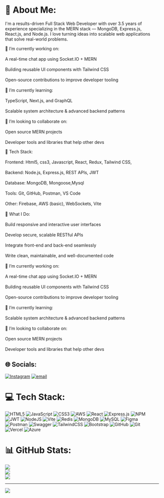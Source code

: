 # 💫 About Me:
<p>I'm a results-driven Full Stack Web Developer with over 3.5 years of experience specializing in the MERN stack — MongoDB, Express.js, React.js, and Node.js. I love turning ideas into scalable web applications that solve real-world problems.</p>
🔭 I’m currently working on:<br><br>A real-time chat app using Socket.IO + MERN<br><br>Building reusable UI components with Tailwind CSS<br><br>Open-source contributions to improve developer tooling<br><br>🌱 I’m currently learning:<br><br>TypeScript, Next.js, and GraphQL<br><br>Scalable system architecture & advanced backend patterns<br><br>👯 I’m looking to collaborate on:<br><br>Open source MERN projects<br><br>Developer tools and libraries that help other devs

🧰 Tech Stack:<br><br>Frontend: Html5, css3, Javascript, React, Redux, Tailwind CSS, <br><br>Backend: Node.js, Express.js, REST APIs, JWT<br><br>Database: MongoDB, Mongoose,Mysql<br><br>Tools: Git, GitHub, Postman, VS Code<br><br>Other: Firebase, AWS (basic), WebSockets, Vite<br><br>💼 What I Do:<br><br>Build responsive and interactive user interfaces<br><br>Develop secure, scalable RESTful APIs<br><br>Integrate front-end and back-end seamlessly<br><br>Write clean, maintainable, and well-documented code<br><br>🔭 I’m currently working on:<br><br>A real-time chat app using Socket.IO + MERN<br><br>Building reusable UI components with Tailwind CSS<br><br>Open-source contributions to improve developer tooling<br><br>🌱 I’m currently learning:<br><br>Scalable system architecture & advanced backend patterns<br><br>👯 I’m looking to collaborate on:<br><br>Open source MERN projects<br><br>Developer tools and libraries that help other devs


## 🌐 Socials:
[![Instagram](https://img.shields.io/badge/Instagram-%23E4405F.svg?logo=Instagram&logoColor=white)](https://instagram.com/_its_pawan_d) [![email](https://img.shields.io/badge/Email-D14836?logo=gmail&logoColor=white)](mailto:kalyaanrao.d@gmail.com) 

# 💻 Tech Stack:
![HTML5](https://img.shields.io/badge/html5-%23E34F26.svg?style=for-the-badge&logo=html5&logoColor=white) ![JavaScript](https://img.shields.io/badge/javascript-%23323330.svg?style=for-the-badge&logo=javascript&logoColor=%23F7DF1E) ![CSS3](https://img.shields.io/badge/css3-%231572B6.svg?style=for-the-badge&logo=css3&logoColor=white) ![AWS](https://img.shields.io/badge/AWS-%23FF9900.svg?style=for-the-badge&logo=amazon-aws&logoColor=white) ![React](https://img.shields.io/badge/react-%2320232a.svg?style=for-the-badge&logo=react&logoColor=%2361DAFB) ![Express.js](https://img.shields.io/badge/express.js-%23404d59.svg?style=for-the-badge&logo=express&logoColor=%2361DAFB) ![NPM](https://img.shields.io/badge/NPM-%23CB3837.svg?style=for-the-badge&logo=npm&logoColor=white) ![JWT](https://img.shields.io/badge/JWT-black?style=for-the-badge&logo=JSON%20web%20tokens) ![NodeJS](https://img.shields.io/badge/node.js-6DA55F?style=for-the-badge&logo=node.js&logoColor=white) ![Vite](https://img.shields.io/badge/vite-%23646CFF.svg?style=for-the-badge&logo=vite&logoColor=white) ![Redis](https://img.shields.io/badge/redis-%23DD0031.svg?style=for-the-badge&logo=redis&logoColor=white) ![MongoDB](https://img.shields.io/badge/MongoDB-%234ea94b.svg?style=for-the-badge&logo=mongodb&logoColor=white) ![MySQL](https://img.shields.io/badge/mysql-4479A1.svg?style=for-the-badge&logo=mysql&logoColor=white) ![Figma](https://img.shields.io/badge/figma-%23F24E1E.svg?style=for-the-badge&logo=figma&logoColor=white) ![Postman](https://img.shields.io/badge/Postman-FF6C37?style=for-the-badge&logo=postman&logoColor=white) ![Swagger](https://img.shields.io/badge/-Swagger-%23Clojure?style=for-the-badge&logo=swagger&logoColor=white) ![TailwindCSS](https://img.shields.io/badge/tailwindcss-%2338B2AC.svg?style=for-the-badge&logo=tailwind-css&logoColor=white) ![Bootstrap](https://img.shields.io/badge/bootstrap-%238511FA.svg?style=for-the-badge&logo=bootstrap&logoColor=white) ![GitHub](https://img.shields.io/badge/github-%23121011.svg?style=for-the-badge&logo=github&logoColor=white) ![Git](https://img.shields.io/badge/git-%23F05033.svg?style=for-the-badge&logo=git&logoColor=white) ![Vercel](https://img.shields.io/badge/vercel-%23000000.svg?style=for-the-badge&logo=vercel&logoColor=white) ![Azure](https://img.shields.io/badge/azure-%230072C6.svg?style=for-the-badge&logo=microsoftazure&logoColor=white)
# 📊 GitHub Stats:
![](https://github-readme-stats.vercel.app/api?username=kalyanmern&theme=dark&hide_border=false&include_all_commits=false&count_private=false)<br/>
![](https://nirzak-streak-stats.vercel.app/?user=kalyanmern&theme=dark&hide_border=false)<br/>
![](https://github-readme-stats.vercel.app/api/top-langs/?username=kalyanmern&theme=dark&hide_border=false&include_all_commits=false&count_private=false&layout=compact)

---
[![](https://visitcount.itsvg.in/api?id=kalyanmern&icon=0&color=0)](https://visitcount.itsvg.in)

<!-- Proudly created with GPRM ( https://gprm.itsvg.in ) -->
